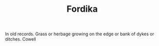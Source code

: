 ---
title: Fordika
letter: F
permalink: "/definitions/bld-fordika.html"
body: In old records. Grass or herbage growing on the edge or bank of dykes or ditches.
  Cowell
published_at: '2018-07-07'
source: Black's Law Dictionary 2nd Ed (1910)
layout: post
---